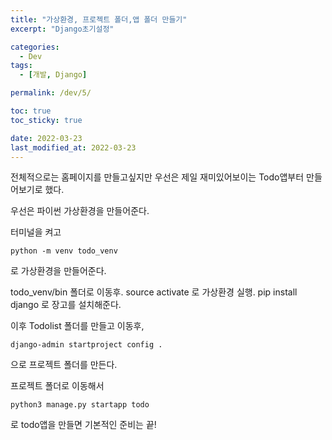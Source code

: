 ```yaml
---
title: "가상환경, 프로젝트 폴더,앱 폴더 만들기"
excerpt: "Django초기설정"

categories:
  - Dev
tags:
  - [개발, Django]

permalink: /dev/5/

toc: true
toc_sticky: true

date: 2022-03-23
last_modified_at: 2022-03-23
---
```

전체적으로는 홈페이지를 만들고싶지만 우선은 제일 재미있어보이는 Todo앱부터 만들어보기로 했다.

우선은 파이썬 가상환경을 만들어준다.

터미널을 켜고 
```
python -m venv todo_venv
```
로 가상환경을 만들어준다. 

todo_venv/bin 폴더로 이동후. source activate 로 가상환경 실행. 
pip install django 로 장고를 설치해준다.

이후 Todolist 폴더를 만들고 이동후,
```
django-admin startproject config .
```
으로 프로젝트 폴더를 만든다.

프로젝트 폴더로 이동해서 
```
python3 manage.py startapp todo
```
로 todo앱을 만들면 기본적인 준비는 끝! 


